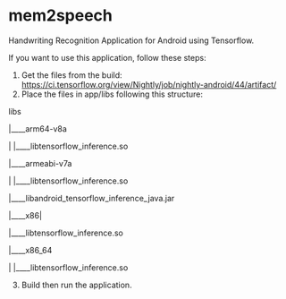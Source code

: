 # mem2speech
Handwriting Recognition Application for Android using Tensorflow.

If you want to use this application, follow these steps:
1. Get the files from the build: https://ci.tensorflow.org/view/Nightly/job/nightly-android/44/artifact/
2. Place the files in app/libs following this structure:

libs

|____arm64-v8a

| |____libtensorflow_inference.so

|____armeabi-v7a

| |____libtensorflow_inference.so

|____libandroid_tensorflow_inference_java.jar

|____x86| 

|____libtensorflow_inference.so

|____x86_64

| |____libtensorflow_inference.so


3. Build then run the application.
